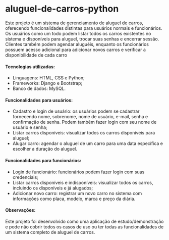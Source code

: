 # aluguel-de-carros-python

Este projeto é um sistema de gerenciamento de aluguel de carros, oferecendo funcionalidades distintas para usuários normais e funcionários. Os usuários como um todo podem listar todos os carros existentes no sistema e disponíveis para aluguel, trocar suas senhas e encerrar sessão. Clientes também podem agendar aluguéis, enquanto os funcionários possuem acesso adicional para adicionar novos carros e verificar a disponibilidade de cada carro

#### Tecnologias utilizadas:

- Linguagens: HTML, CSS e Python;
- Frameworks: Django e Bootstrap;
- Banco de dados: MySQL.

#### Funcionalidades para usuários:

- Cadastro e login de usuário: os usuários podem se cadastrar fornecendo nome, sobrenome, nome de usuário, e-mail, senha e confirmação de senha. Podem também fazer login com seu nome de usuário e senha;
- Listar carros disponíveis: visualizar todos os carros disponíveis para aluguel;
- Alugar carro: agendar o aluguel de um carro para uma data específica e escolher a duração do aluguel.

#### Funcionalidades para funcionários:

- Login de funcionário: funcionários podem fazer login com suas credenciais;
- Listar carros disponíveis e indisponíveis: visualizar todos os carros, incluindo os disponíveis e já alugados;
- Adicionar novo carro: registrar um novo carro no sistema com informações como placa, modelo, marca e preço da diária.

#### Observações:

Este projeto foi desenvolvido como uma aplicação de estudo/demonstração e pode não cobrir todos os casos de uso ou ter todas as funcionalidades de um sistema completo de aluguel de carros.
